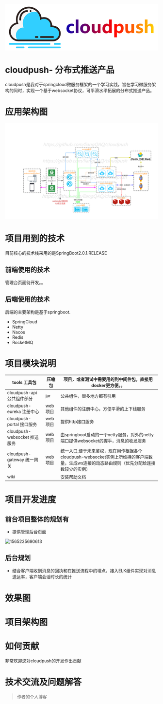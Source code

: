 ![cloudpush-logo](README/pic/cloudpush-logo.png)

# cloudpush- 分布式推送产品
cloudpush是我对于springcloud微服务框架的一个学习实践，旨在学习微服务架构的同时，实现一个基于websocket协议，可平滑水平拓展的分布式推送产品。
# 应用架构图
![cloudpush-framework](README/pic/cloudpush-framework.png)

# 项目用到的技术
目前核心的技术栈采用的是SpringBoot2.0.1.RELEASE

## 前端使用的技术
管理台页面待开发。。

## 后端使用的技术
后端的主要架构是基于springboot.

* SpringCloud
* Netty
* Nacos
* Redis
* RocketMQ

# 项目模块说明

| tools  工具包                                | 压缩包 | 项目，或者测试中需要用的到中间件包，直接用docker更方便。。             |
| ------------------------------------------------------------ | --------- | ---------------------------------------------------- |
| cloudpush-api 公共组件部分                                    | jar       | 公共组件，很多地方都有引用         |
| cloudpush-eureka 注册中心                           | web项目  | 其他组件的注册中心，方便平滑的上下线服务                      |
| cloudpush-portal 接口服务                  | web项目   | 提供http接口服务                                             |
| cloudpush-websocket 推送服务                | web项目  | 由springboot启动的一个netty服务，对外的netty端口提供websocket的握手，消息的收发服务                    |
| cloudpush-gateway 统一网关    | web项目   | 统一入口,便于未来鉴权，现在用作根据各个cloudpush-websocket实例上所维持的客户端数量，生成ws连接的动态路由规则（优先分配给连接数较少的实例）|
| wiki                                                         |           | 安装帮助文档           |

# 项目开发进度

## 前台项目整体的规划有

* 提供管理后台页面

![1565235690613](README.assets/1565235690613.png)

## 后台规划

* 结合客户端收到消息的回执和在推送流程中的埋点，接入ELK组件实现对消息送达率，客户端会话时长的统计

# 效果图


# 项目架构图







# 如何贡献

非常欢迎您对cloudpush的开发作出贡献



# 技术交流及问题解答


>  作者的个人博客

